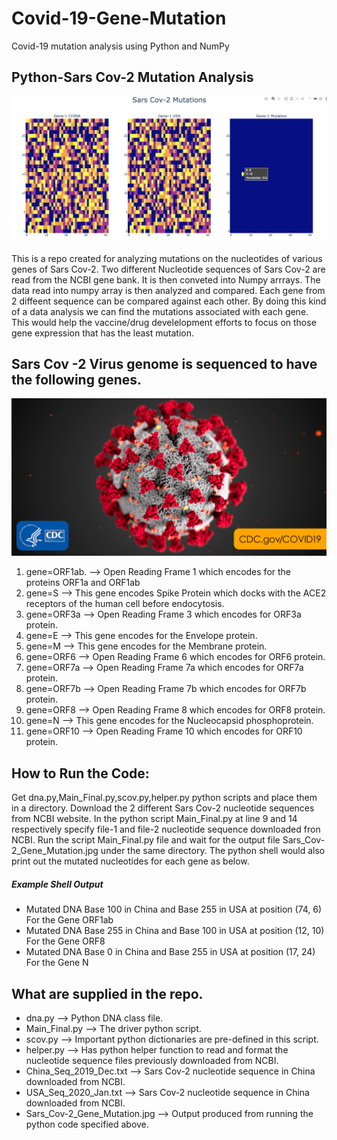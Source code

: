 # Covid-19-Gene-Mutation
Covid-19 mutation analysis using Python and NumPy

## Python-Sars Cov-2 Mutation Analysis


![](images/result.png)

This is a repo created for analyzing mutations on the nucleotides of various genes of Sars Cov-2.
Two different Nucleotide sequences of Sars Cov-2 are read from the NCBI gene bank. It is then conveted into Numpy arrrays. The data read into numpy array is then analyzed and compared. Each gene from 2 diffeent sequence can be compared against each other. By doing this kind of a data analysis we can find the mutations associated with each gene. This would help the vaccine/drug develelopment efforts to focus on those gene expression that has the least mutation.

## Sars Cov -2 Virus genome is sequenced to have the following genes.

![](images/2019-coronavirus.png)

1. gene=ORF1ab.  --> Open Reading Frame 1 which encodes for the proteins ORF1a and ORF1ab
2. gene=S        --> This gene encodes Spike Protein which docks with the ACE2 receptors of the human cell before endocytosis.
3. gene=ORF3a    --> Open Reading Frame 3 which encodes for ORF3a protein.
4. gene=E        --> This gene encodes for the Envelope protein.
5. gene=M        --> This gene encodes for the Membrane protein.
6. gene=ORF6     --> Open Reading Frame 6 which encodes for ORF6 protein.
7. gene=ORF7a    --> Open Reading Frame 7a which encodes for ORF7a protein.
8. gene=ORF7b    --> Open Reading Frame 7b which encodes for ORF7b protein.
9. gene=ORF8     --> Open Reading Frame 8 which encodes for ORF8 protein.
10. gene=N        --> This gene encodes for the Nucleocapsid phosphoprotein.
11. gene=ORF10    --> Open Reading Frame 10 which encodes for ORF10 protein.

## How to Run the Code:

Get dna.py,Main_Final.py,scov.py,helper.py python scripts and place them in a directory. Download the 2 different Sars Cov-2 nucleotide sequences from NCBI website. In the python script Main_Final.py at line 9 and 14 respectively specify file-1 and file-2 nucleotide sequence downloaded fron NCBI. Run the script Main_Final.py file and wait for the output file Sars_Cov-2_Gene_Mutation.jpg under the same directory. The python shell would also print out the mutated nucleotides for each gene as below.

##### Example Shell Output
* Mutated DNA Base 100 in China and Base 255 in USA at position (74, 6) For the Gene ORF1ab
* Mutated DNA Base 255 in China and Base 100 in USA at position (12, 10) For the Gene ORF8
* Mutated DNA Base 0 in China and Base 255 in USA at position (17, 24) For the Gene N

## What are supplied in the repo.

- dna.py --> Python DNA class file. 
- Main_Final.py --> The driver python script.
- scov.py --> Important python dictionaries are pre-defined in this script.
- helper.py --> Has python helper function to read and format the nucleotide sequence files previously downloaded from NCBI.
- China_Seq_2019_Dec.txt --> Sars Cov-2 nucleotide sequence in China downloaded from NCBI.
- USA_Seq_2020_Jan.txt --> Sars Cov-2 nucleotide sequence in China downloaded from NCBI.
- Sars_Cov-2_Gene_Mutation.jpg --> Output produced from running the python code specified above.
